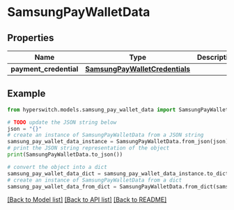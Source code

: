# SamsungPayWalletData


## Properties

Name | Type | Description | Notes
------------ | ------------- | ------------- | -------------
**payment_credential** | [**SamsungPayWalletCredentials**](SamsungPayWalletCredentials.md) |  | 

## Example

```python
from hyperswitch.models.samsung_pay_wallet_data import SamsungPayWalletData

# TODO update the JSON string below
json = "{}"
# create an instance of SamsungPayWalletData from a JSON string
samsung_pay_wallet_data_instance = SamsungPayWalletData.from_json(json)
# print the JSON string representation of the object
print(SamsungPayWalletData.to_json())

# convert the object into a dict
samsung_pay_wallet_data_dict = samsung_pay_wallet_data_instance.to_dict()
# create an instance of SamsungPayWalletData from a dict
samsung_pay_wallet_data_from_dict = SamsungPayWalletData.from_dict(samsung_pay_wallet_data_dict)
```
[[Back to Model list]](../README.md#documentation-for-models) [[Back to API list]](../README.md#documentation-for-api-endpoints) [[Back to README]](../README.md)


